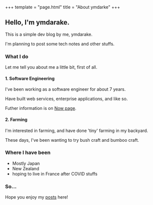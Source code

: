 +++
template = "page.html"
title = "About ymdarke"
+++

## Hello, I'm ymdarake.

This is a simple dev blog by me, ymdarake.

I'm planning to post some tech notes and other stuffs.

### What I do

Let me tell you about me a little bit, first of all.

#### 1. Software Engineering

I've been working as a software engineer for about 7 years.

Have built web services, enterprise applications, and like so.

Futher information is on [Now page](/now/).

#### 2. Farming

I'm interested in farming, and have done 'tiny' farming in my backyard.

These days, I've been wanting to try bush craft and bumboo craft.

### Where I have been

- Mostly Japan
- New Zealand
- hoping to live in France after COVID stuffs


### So...

Hope you enjoy my [posts](/blog/) here!

